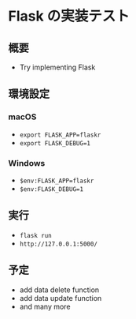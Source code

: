 # Flask の実装テスト

## 概要

- Try implementing Flask

## 環境設定

### macOS

- `export FLASK_APP=flaskr`
- `export FLASK_DEBUG=1`

### Windows

- `$env:FLASK_APP=flaskr`
- `$env:FLASK_DEBUG=1`

## 実行

- `flask run`
- `http://127.0.0.1:5000/`

## 予定

* add data delete function
* add data update function
* and many more
